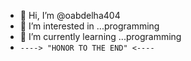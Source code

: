 - 👋 Hi, I’m @oabdelha404
- 👀 I’m interested in ...programming
- 🌱 I’m currently learning ...programming
- ```----> "HONOR TO THE END" <----```
<!---
oabdelha404/oabdelha404 is a ✨ special ✨ repository because its `README.md` (this file) appears on your GitHub profile.
You can click the Preview link to take a look at your changes.
--->
